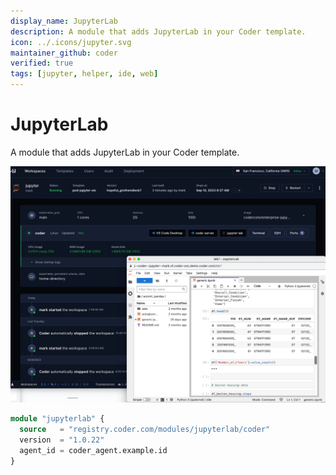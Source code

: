 ```yaml
---
display_name: JupyterLab
description: A module that adds JupyterLab in your Coder template.
icon: ../.icons/jupyter.svg
maintainer_github: coder
verified: true
tags: [jupyter, helper, ide, web]
---
```


# JupyterLab

A module that adds JupyterLab in your Coder template.

![JupyterLab](../.images/jupyterlab.png)

```tf
module "jupyterlab" {
  source   = "registry.coder.com/modules/jupyterlab/coder"
  version  = "1.0.22"
  agent_id = coder_agent.example.id
}
```
